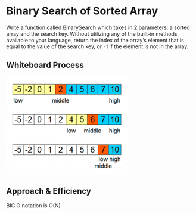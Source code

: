 # Binary Search of Sorted Array
Write a function called BinarySearch
which takes in 2 parameters: a sorted array and the search key. Without utilizing any of the built-in methods available to your language, return the index of the array’s element that is equal to the value of the search key, or -1 if the element is not in the array.

## Whiteboard Process
![](unknown.png)

## Approach & Efficiency
BIG O notation is O(N)